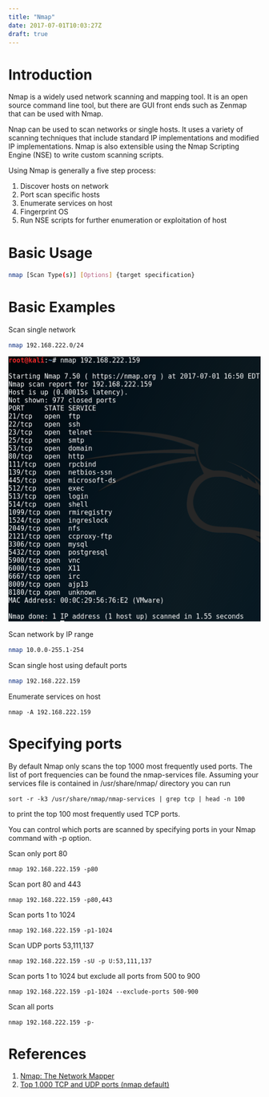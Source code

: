```yaml
---
title: "Nmap"
date: 2017-07-01T10:03:27Z
draft: true
---
```


# Introduction
Nmap is a widely used network scanning and mapping tool. It is an open source command line tool, but there are GUI front ends such as Zenmap that can be used with Nmap.

Nnap can be used to scan networks or single hosts. It uses a variety of scanning techniques that include standard IP implementations and modified IP implementations. Nmap is also extensible using the Nmap Scripting Engine (NSE) to write custom scanning scripts. 

Using Nmap is generally a five step process:

1. Discover hosts on network
2. Port scan specific hosts
3. Enumerate services on host
4. Fingerprint OS
5. Run NSE scripts for further enumeration or exploitation of host

# Basic Usage
```bash
nmap [Scan Type(s)] [Options] {target specification}
```

# Basic Examples
Scan single network
```bash
nmap 192.168.222.0/24
```
![Nmap](/attack/nmap_default.png)

Scan network by IP range
```bash
nmap 10.0.0-255.1-254
```

Scan single host using default ports
```bash
nmap 192.168.222.159
```

Enumerate services on host
```
nmap -A 192.168.222.159
```


# Specifying ports
By default Nmap only scans the top 1000 most frequently used ports. The list of port frequencies can be found the nmap-services file. Assuming your services file is contained in /usr/share/nmap/ directory you can run
```
sort -r -k3 /usr/share/nmap/nmap-services | grep tcp | head -n 100
```
to print the top 100 most frequently used TCP ports.

You can control which ports are scanned by specifying ports in your Nmap command with -p option.

Scan only port 80
```
nmap 192.168.222.159 -p80
```

Scan port 80 and 443
```
nmap 192.168.222.159 -p80,443
```

Scan ports 1 to 1024
```
nmap 192.168.222.159 -p1-1024
```

Scan UDP ports 53,111,137
```
nmap 192.168.222.159 -sU -p U:53,111,137
```

Scan ports 1 to 1024 but exclude all ports from 500 to 900
```
nmap 192.168.222.159 -p1-1024 --exclude-ports 500-900 
```

Scan all ports
```
nmap 192.168.222.159 -p-
```

# References
1. [Nmap: The Network Mapper](https://nmap.org/)
2. [Top 1,000 TCP and UDP ports (nmap default)](http://www.nullsec.us/top-1-000-tcp-and-udp-ports-nmap-default/)